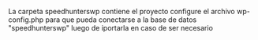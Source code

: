La carpeta speedhunterswp contiene el proyecto configure el archivo wp-config.php para que pueda conectarse a la base de datos "speedhunterswp" luego de iportarla en caso de ser necesario
